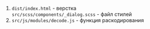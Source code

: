 1. `dist/index.html` - верстка  
   `src/scss/components/_dialog.scss` - файл стилей
2. `src/js/modules/decode.js` - функция раскодирования  
